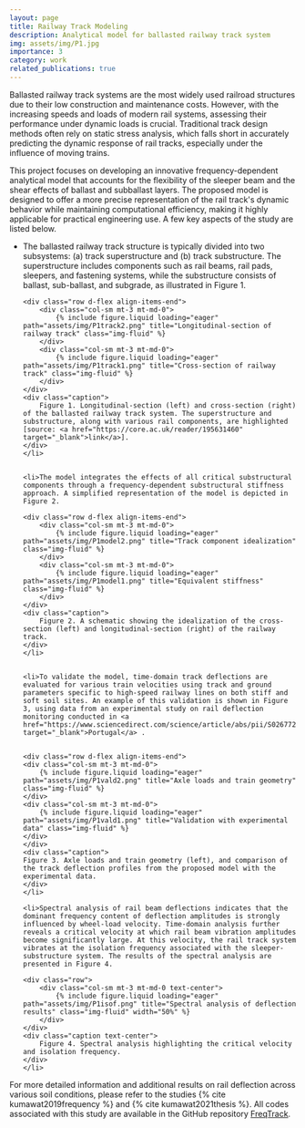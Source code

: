 ```yaml
---
layout: page
title: Railway Track Modeling
description: Analytical model for ballasted railway track system
img: assets/img/P1.jpg
importance: 3
category: work
related_publications: true
---
```


Ballasted railway track systems are the most widely used railroad structures due to their low construction and maintenance costs. However, with the increasing speeds and loads of modern rail systems, assessing their performance under dynamic loads is crucial. Traditional track design methods often rely on static stress analysis, which falls short in accurately predicting the dynamic response of rail tracks, especially under the influence of moving trains.

This project focuses on developing an innovative frequency-dependent analytical model that accounts for the flexibility of the sleeper beam and the shear effects of ballast and subballast layers. The proposed model is designed to offer a more precise representation of the rail track's dynamic behavior while maintaining computational efficiency, making it highly applicable for practical engineering use. A few key aspects of the study are listed below. 
<ul>
    <li>The ballasted railway track structure is typically divided into two subsystems: (a) track superstructure and (b) track substructure. The superstructure includes components such as rail beams, rail pads, sleepers, and fastening systems, while the substructure consists of ballast, sub-ballast, and subgrade, as illustrated in Figure 1.

    <div class="row d-flex align-items-end">
        <div class="col-sm mt-3 mt-md-0">
            {% include figure.liquid loading="eager" path="assets/img/P1track2.png" title="Longitudinal-section of railway track" class="img-fluid" %}
        </div>
        <div class="col-sm mt-3 mt-md-0">
            {% include figure.liquid loading="eager" path="assets/img/P1track1.png" title="Cross-section of railway track" class="img-fluid" %}
        </div>
    </div>
    <div class="caption">
        Figure 1. Longitudinal-section (left) and cross-section (right) of the ballasted railway track system. The superstructure and substructure, along with various rail components, are highlighted [source: <a href="https://core.ac.uk/reader/195631460" target="_blank">link</a>].
    </div>
    </li>


    <li>The model integrates the effects of all critical substructural components through a frequency-dependent substructural stiffness approach. A simplified representation of the model is depicted in Figure 2.

    <div class="row d-flex align-items-end">
        <div class="col-sm mt-3 mt-md-0">
            {% include figure.liquid loading="eager" path="assets/img/P1model2.png" title="Track component idealization" class="img-fluid" %}
        </div>
        <div class="col-sm mt-3 mt-md-0">
            {% include figure.liquid loading="eager" path="assets/img/P1model1.png" title="Equivalent stiffness" class="img-fluid" %}
        </div>
    </div>
    <div class="caption">
        Figure 2. A schematic showing the idealization of the cross-section (left) and longitudinal-section (right) of the railway track.
    </div>
    </li>


    <li>To validate the model, time-domain track deflections are evaluated for various train velocities using track and ground parameters specific to high-speed railway lines on both stiff and soft soil sites. An example of this validation is shown in Figure 3, using data from an experimental study on rail deflection monitoring conducted in <a href="https://www.sciencedirect.com/science/article/abs/pii/S0267726116302251" target="_blank">Portugal</a> .
    

    <div class="row d-flex align-items-end">
    <div class="col-sm mt-3 mt-md-0">
        {% include figure.liquid loading="eager" path="assets/img/P1vald2.png" title="Axle loads and train geometry" class="img-fluid" %}
    </div>
    <div class="col-sm mt-3 mt-md-0">
        {% include figure.liquid loading="eager" path="assets/img/P1vald1.png" title="Validation with experimental data" class="img-fluid" %}
    </div>
    </div>
    <div class="caption">
    Figure 3. Axle loads and train geometry (left), and comparison of the track deflection profiles from the proposed model with the experimental data.
    </div>
    </li>

    <li>Spectral analysis of rail beam deflections indicates that the dominant frequency content of deflection amplitudes is strongly influenced by wheel-load velocity. Time-domain analysis further reveals a critical velocity at which rail beam vibration amplitudes become significantly large. At this velocity, the rail track system vibrates at the isolation frequency associated with the sleeper-substructure system. The results of the spectral analysis are presented in Figure 4.

    <div class="row">
        <div class="col-sm mt-3 mt-md-0 text-center">
            {% include figure.liquid loading="eager" path="assets/img/P1isof.png" title="Spectral analysis of deflection results" class="img-fluid" width="50%" %}
        </div>
    </div>
    <div class="caption text-center">
        Figure 4. Spectral analysis highlighting the critical velocity and isolation frequency.
    </div>
    </li>
</ul>

For more detailed information and additional results on rail deflection across various soil conditions, please refer to the studies {% cite kumawat2019frequency %} and {% cite kumawat2021thesis %}. All codes associated with this study are available in the GitHub repository <a href="https://github.com/Aditi-Kumawat/FreqTrack" target="_blank">FreqTrack</a>.

